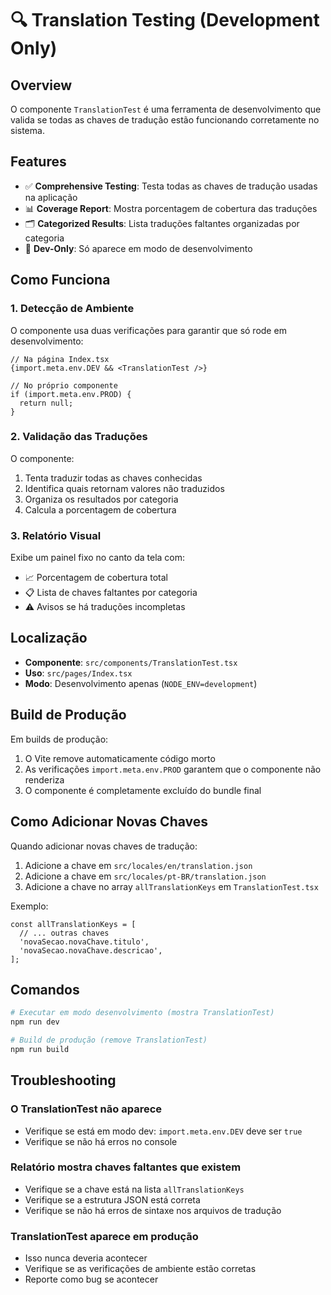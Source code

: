 # 🔍 Translation Testing (Development Only)

## Overview

O componente `TranslationTest` é uma ferramenta de desenvolvimento que valida se todas as chaves de tradução estão funcionando corretamente no sistema.

## Features

- ✅ **Comprehensive Testing**: Testa todas as chaves de tradução usadas na aplicação
- 📊 **Coverage Report**: Mostra porcentagem de cobertura das traduções
- 🗂️ **Categorized Results**: Lista traduções faltantes organizadas por categoria
- 🚫 **Dev-Only**: Só aparece em modo de desenvolvimento

## Como Funciona

### 1. Detecção de Ambiente

O componente usa duas verificações para garantir que só rode em desenvolvimento:

```tsx
// Na página Index.tsx
{import.meta.env.DEV && <TranslationTest />}

// No próprio componente
if (import.meta.env.PROD) {
  return null;
}
```

### 2. Validação das Traduções

O componente:
1. Tenta traduzir todas as chaves conhecidas
2. Identifica quais retornam valores não traduzidos
3. Organiza os resultados por categoria
4. Calcula a porcentagem de cobertura

### 3. Relatório Visual

Exibe um painel fixo no canto da tela com:
- 📈 Porcentagem de cobertura total
- 📋 Lista de chaves faltantes por categoria
- ⚠️ Avisos se há traduções incompletas

## Localização

- **Componente**: `src/components/TranslationTest.tsx`
- **Uso**: `src/pages/Index.tsx`
- **Modo**: Desenvolvimento apenas (`NODE_ENV=development`)

## Build de Produção

Em builds de produção:
1. O Vite remove automaticamente código morto
2. As verificações `import.meta.env.PROD` garantem que o componente não renderiza
3. O componente é completamente excluído do bundle final

## Como Adicionar Novas Chaves

Quando adicionar novas chaves de tradução:

1. Adicione a chave em `src/locales/en/translation.json`
2. Adicione a chave em `src/locales/pt-BR/translation.json`
3. Adicione a chave no array `allTranslationKeys` em `TranslationTest.tsx`

Exemplo:
```tsx
const allTranslationKeys = [
  // ... outras chaves
  'novaSecao.novaChave.titulo',
  'novaSecao.novaChave.descricao',
];
```

## Comandos

```bash
# Executar em modo desenvolvimento (mostra TranslationTest)
npm run dev

# Build de produção (remove TranslationTest)
npm run build
```

## Troubleshooting

### O TranslationTest não aparece
- Verifique se está em modo dev: `import.meta.env.DEV` deve ser `true`
- Verifique se não há erros no console

### Relatório mostra chaves faltantes que existem
- Verifique se a chave está na lista `allTranslationKeys`
- Verifique se a estrutura JSON está correta
- Verifique se não há erros de sintaxe nos arquivos de tradução

### TranslationTest aparece em produção
- Isso nunca deveria acontecer
- Verifique se as verificações de ambiente estão corretas
- Reporte como bug se acontecer
